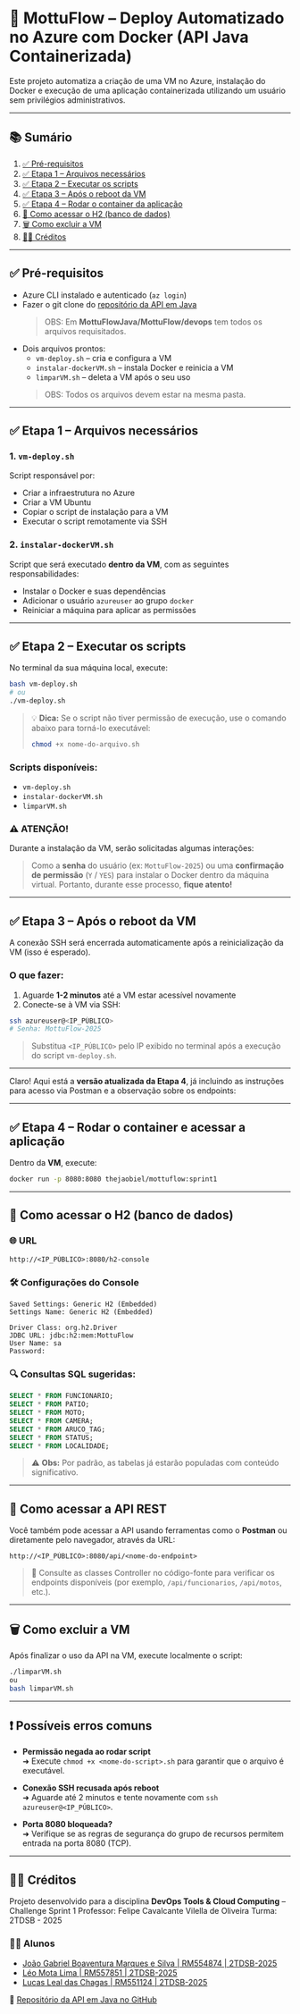# 🚀 MottuFlow – Deploy Automatizado no Azure com Docker (API Java Containerizada)

Este projeto automatiza a criação de uma VM no Azure, instalação do Docker e execução de uma aplicação containerizada utilizando um usuário sem privilégios administrativos.

---

## 📚 Sumário

1. [✅ Pré-requisitos](#-pré-requisitos)  
2. [✅ Etapa 1 – Arquivos necessários](#-etapa-1--arquivos-necessários)  
3. [✅ Etapa 2 – Executar os scripts](#-etapa-2--executar-os-scripts)  
4. [✅ Etapa 3 – Após o reboot da VM](#-etapa-3--após-o-reboot-da-vm)  
5. [✅ Etapa 4 – Rodar o container da aplicação](#-etapa-4--rodar-o-container-da-aplicação)  
6. [💾 Como acessar o H2 (banco de dados)](#como-acessar-o-h2-banco-de-dados)  
7. [🗑️ Como excluir a VM](#-como-excluir-a-vm)  
8. [🧑‍💻 Créditos](#-créditos)  

---

## ✅ Pré-requisitos

- Azure CLI instalado e autenticado (`az login`)
- Fazer o git clone do [repositório da API em Java](https://github.com/thejaobiell/MottuFlowJava)
  >OBS: Em **MottuFlowJava/MottuFlow/devops** tem todos os arquivos requisitados.
- Dois arquivos prontos:
  - `vm-deploy.sh` – cria e configura a VM
  - `instalar-dockerVM.sh` – instala Docker e reinicia a VM
  - `limparVM.sh` – deleta a VM após o seu uso
  > OBS: Todos os arquivos devem estar na mesma pasta.

---

## ✅ Etapa 1 – Arquivos necessários

### 1. `vm-deploy.sh`

Script responsável por:

- Criar a infraestrutura no Azure
- Criar a VM Ubuntu
- Copiar o script de instalação para a VM
- Executar o script remotamente via SSH

### 2. `instalar-dockerVM.sh`

Script que será executado **dentro da VM**, com as seguintes responsabilidades:

- Instalar o Docker e suas dependências
- Adicionar o usuário `azureuser` ao grupo `docker`
- Reiniciar a máquina para aplicar as permissões

---

## ✅ Etapa 2 – Executar os scripts

No terminal da sua máquina local, execute:

```bash
bash vm-deploy.sh
# ou
./vm-deploy.sh
```

> 💡 **Dica:** Se o script não tiver permissão de execução, use o comando abaixo para torná-lo executável:
>
> ```bash
> chmod +x nome-do-arquivo.sh
> ```

### Scripts disponíveis:

* `vm-deploy.sh`
* `instalar-dockerVM.sh` 
* `limparVM.sh` 

### ⚠️ ATENÇÃO!

Durante a instalação da VM, serão solicitadas algumas interações:

> Como a **senha** do usuário (ex: `MottuFlow-2025`) ou uma **confirmação de permissão** (`Y` / `YES`) para instalar o Docker dentro da máquina virtual.
> Portanto, durante esse processo, **fique atento!**

---

## ✅ Etapa 3 – Após o reboot da VM

A conexão SSH será encerrada automaticamente após a reinicialização da VM (isso é esperado).

### O que fazer:

1. Aguarde **1-2 minutos** até a VM estar acessível novamente
2. Conecte-se à VM via SSH:

```bash
ssh azureuser@<IP_PÚBLICO>
# Senha: MottuFlow-2025
```

> Substitua `<IP_PÚBLICO>` pelo IP exibido no terminal após a execução do script `vm-deploy.sh`.

---

Claro! Aqui está a **versão atualizada da Etapa 4**, já incluindo as instruções para acesso via Postman e a observação sobre os endpoints:

---

## ✅ Etapa 4 – Rodar o container e acessar a aplicação

Dentro da **VM**, execute:

```bash
docker run -p 8080:8080 thejaobiel/mottuflow:sprint1
```

---

## 💾 Como acessar o H2 (banco de dados)

### 🌐 URL

```
http://<IP_PÚBLICO>:8080/h2-console
```

### 🛠️ Configurações do Console

```
Saved Settings: Generic H2 (Embedded)
Settings Name: Generic H2 (Embedded)

Driver Class: org.h2.Driver  
JDBC URL: jdbc:h2:mem:MottuFlow  
User Name: sa  
Password: 
```

### 🔍 Consultas SQL sugeridas:

```sql
SELECT * FROM FUNCIONARIO;
SELECT * FROM PATIO;
SELECT * FROM MOTO;
SELECT * FROM CAMERA;
SELECT * FROM ARUCO_TAG;
SELECT * FROM STATUS;
SELECT * FROM LOCALIDADE;
```

> ⚠️ **Obs:** Por padrão, as tabelas já estarão populadas com conteúdo significativo.

---

## 📡 Como acessar a API REST

Você também pode acessar a API usando ferramentas como o **Postman** ou diretamente pelo navegador, através da URL:

```
http://<IP_PÚBLICO>:8080/api/<nome-do-endpoint>
```

> 🔎 Consulte as classes Controller no código-fonte para verificar os endpoints disponíveis (por exemplo, `/api/funcionarios`, `/api/motos`, etc.).

---

## 🗑️ Como excluir a VM

Após finalizar o uso da API na VM, execute localmente o script:

```bash
./limparVM.sh
ou
bash limparVM.sh
```

---

## ❗ Possíveis erros comuns

- **Permissão negada ao rodar script**  
  ➜ Execute `chmod +x <nome-do-script>.sh` para garantir que o arquivo é executável.

- **Conexão SSH recusada após reboot**  
  ➜ Aguarde até 2 minutos e tente novamente com `ssh azureuser@<IP_PÚBLICO>`.

- **Porta 8080 bloqueada?**  
  ➜ Verifique se as regras de segurança do grupo de recursos permitem entrada na porta 8080 (TCP).

---


## 🧑‍💻 Créditos

Projeto desenvolvido para a disciplina **DevOps Tools & Cloud Computing** – Challenge Sprint 1
Professor: Felipe Cavalcante Vilella de Oliveira
Turma: 2TDSB - 2025

### 👨‍🎓 Alunos

* [João Gabriel Boaventura Marques e Silva  | RM554874 | 2TDSB-2025](https://github.com/thejaobiell)
* [Léo Mota Lima | RM557851 | 2TDSB-2025](https://github.com/leomotalima)
* [Lucas Leal das Chagas | RM551124 | 2TDSB-2025](https://github.com/LucasLDC)

🔗 [Repositório da API em Java no GitHub](https://github.com/thejaobiell/MottuFlowJava)
